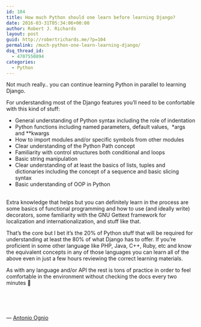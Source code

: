 ```yaml
---
id: 104
title: How much Python should one learn before learning Django?
date: 2016-03-31T05:34:06+00:00
author: Robert J. Richards
layout: post
guid: http://robertrichards.me/?p=104
permalink: /much-python-one-learn-learning-django/
dsq_thread_id:
  - 4707550894
categories:
  - Python
---
```

N<span class="inline_editor_value"><span class="rendered_qtext">ot much really.. you can continue learning Python in parallel to learning Django.</span></span>

For understanding most of the Django features you&#8217;ll need to be confortable with this kind of stuff:

<!--more-->

  * General understanding of Python syntax including the role of indentation
  * Python functions including named parameters, default values,  \*args and \**kwargs
  * How to import modules and/or specific symbols from other modules
  * Clear understanding of the Python Path concept
  * Familiarity with control structures both conditional and loops
  * Basic string manipulation
  * Clear understanding of at least the basics of lists, tuples and dictionaries including the concept of a sequence and basic slicing syntax
  * Basic understanding of OOP in Python

<span class="inline_editor_value"><span class="rendered_qtext"><br /> Extra knowledge that helps but you can definitely learn in the process are some basics of functional programming and how to use (and ideally write) decorators, some familiarity with the GNU Gettext framework for localization and internationalization, and stuff like that.</span></span>

That&#8217;s the core but I bet it&#8217;s the 20% of Python stuff that will be required for understanding at least the 80% of what Django has to offer. If you&#8217;re proficient in some other language like PHP, Java, C++, Ruby, etc and know the equivalent concepts in any of those languages you can learn all of the above even in just a few hours reviewing the correct learning materials.

As with any language and/or API the rest is tons of practice in order to feel comfortable in the environment without checking the docs every two minutes 🙂

&nbsp;

&nbsp;

&#8212; <span class="feed_item_answer_user"><span id="ld_kxshim_52571"><a id="__w2_J2aAE1G_link" class="user hover" href="https://www.quora.com/profile/Antonio-Ognio" target="_blank">Antonio Ognio</a><span id="__w2_JG8gcvP_bio" class="IdentitySig ActorNameSig IdentityNameSig"></span></span></span>